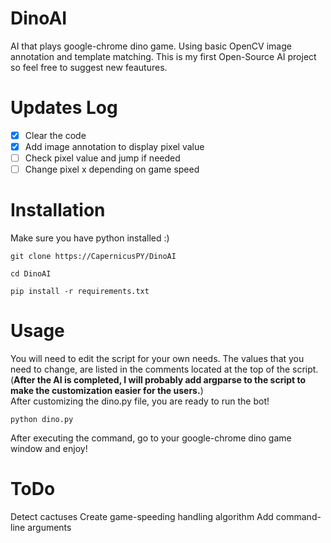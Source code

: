 # DinoAI
AI that plays google-chrome dino game. Using basic OpenCV image annotation and template matching.
This is my first Open-Source AI project so feel free to suggest new feautures.
# Updates Log
- [x] Clear the code
- [x] Add image annotation to display pixel value
- [ ] Check pixel value and jump if needed
- [ ] Change pixel x depending on game speed
# Installation
Make sure you have python installed :)
```
git clone https://CapernicusPY/DinoAI
```
```
cd DinoAI
```
```
pip install -r requirements.txt
```
# Usage
You will need to edit the script for your own needs. The values that you need to change, are listed in the comments located at the top of the script.\
(**After the AI is completed, I will probably add argparse to the script to make the customization easier for the users.**)\
After customizing the dino.py file, you are ready to run the bot! 
```
python dino.py
```
After executing the command, go to your google-chrome dino game window and enjoy!
# ToDo
Detect cactuses
Create game-speeding handling algorithm
Add command-line arguments
